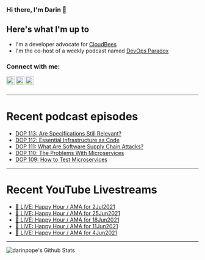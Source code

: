 ### Hi there, I'm Darin 👋

## Here's what I'm up to
- I'm a developer advocate for [CloudBees][cloudbees-website]
- I'm the co-host of a weekly podcast named [DevOps Paradox][dop-website]

### Connect with me:

[<img align="left" alt="darinpope | Twitter" width="22px" src="https://cdn.jsdelivr.net/npm/simple-icons@v3/icons/twitter.svg" />][twitter]
[<img align="left" alt="darinpope | LinkedIn" width="22px" src="https://cdn.jsdelivr.net/npm/simple-icons@v3/icons/linkedin.svg" />][linkedin]
[<img align="left" alt="darinpope | Instagram" width="22px" src="https://cdn.jsdelivr.net/npm/simple-icons@v3/icons/instagram.svg" />][instagram]

<br />
<br />

---

# Recent podcast episodes
<!-- BLOG-POST-LIST:START -->
- [DOP 113: Are Specifications Still Relevant?](https://www.devopsparadox.com/episodes/are-specifications-still-relevant-113/)
- [DOP 112: Essential Infrastructure as Code](https://www.devopsparadox.com/episodes/essential-infrastructure-as-code-112/)
- [DOP 111: What Are Software Supply Chain Attacks?](https://www.devopsparadox.com/episodes/what-are-software-supply-chain-attacks-111/)
- [DOP 110: The Problems With Microservices](https://www.devopsparadox.com/episodes/the-problems-with-microservices-110/)
- [DOP 109: How to Test Microservices](https://www.devopsparadox.com/episodes/how-to-test-microservices-109/)
<!-- BLOG-POST-LIST:END -->

---

# Recent YouTube Livestreams
<!-- YOUTUBE:START -->
- [🔴 LIVE: Happy Hour / AMA for 2Jul2021](https://www.youtube.com/watch?v=_YniXXRl0yU)
- [🔴 LIVE: Happy Hour / AMA for 25Jun2021](https://www.youtube.com/watch?v=6m2KEV_4ssU)
- [🔴 LIVE: Happy Hour / AMA for 18Jun2021](https://www.youtube.com/watch?v=VUFx6XRoAHc)
- [🔴 LIVE: Happy Hour / AMA for 11Jun2021](https://www.youtube.com/watch?v=eh3WI46_62c)
- [🔴 LIVE: Happy Hour / AMA for 4Jun2021](https://www.youtube.com/watch?v=ns4PTldIoqU)
<!-- YOUTUBE:END -->

---

<img align="left" alt="darinpope's Github Stats" src="https://github-readme-stats.codestackr.vercel.app/api?username=darinpope&show_icons=true&hide_border=true" />


[website]: https://www.darinpope.com/
[twitter]: https://twitter.com/darinpope
[youtube]: https://youtube.com/darinpope
[instagram]: https://instagram.com/darinpope
[linkedin]: https://linkedin.com/in/darinpope
[cloudbees-website]: https://www.cloudbees.com/
[dop-website]: https://www.devopsparadox.com/

<!--
**darinpope/darinpope** is a ✨ _special_ ✨ repository because its `README.md` (this file) appears on your GitHub profile.

Here are some ideas to get you started:

- 🔭 I’m currently working on ...
- 🌱 I’m currently learning ...
- 👯 I’m looking to collaborate on ...
- 🤔 I’m looking for help with ...
- 💬 Ask me about ...
- 📫 How to reach me: ...
- 😄 Pronouns: ...
- ⚡ Fun fact: ...
-->
